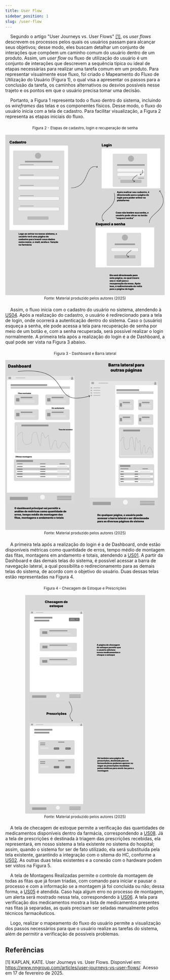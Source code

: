 ```yaml
---
title: User Flow
sidebar_position: 1
slug: /user-flow
---
```


&nbsp;&nbsp;&nbsp;&nbsp;Segundo o artigo "User Journeys vs. User Flows" [[1]](#referências), os *user flows* descrevem os processos pelos quais os usuários passam para alcançar seus objetivos; desse modo, eles buscam detalhar um conjunto de interações que compõem um caminho comum do usuário dentro de um produto. Assim, um *user flow* ou fluxo de utilização do usuário é um conjunto de interações que descrevem a sequência típica ou ideal de etapas necessárias para realizar uma tarefa comum em um produto. Para representar visualmente esse fluxo, foi criado o Mapeamento do Fluxo de Utilização do Usuário (Figura 1), o qual visa a apresentar os passos para a conclusão da tarefa, os caminhos alternativos ou desvios possíveis nesse trajeto e os pontos em que o usuário precisa tomar uma decisão.

<!-- <div align="center">
<sub>Figura 1 - Mapeamento do Fluxo de Utilização do Usuário</sub>

![Mapeamento do Fluxo de Utilização do Usuário](<../../../static/img/cadastro-login-userflow.png>)<br />
<sup>Fonte: Material produzido pelos autores (2025)</sup>
</div> -->

&nbsp;&nbsp;&nbsp;&nbsp;Portanto, a Figura 1 representa todo o fluxo dentro do sistema, incluindo os *wireframes* das telas e os componentes físicos. Desse modo, o fluxo do usuário inicia com a tela de cadastro. Para facilitar  visualização, a Figura 2 representa as etapas iniciais do fluxo.

<div align="center">
<sub>Figura 2 - Etapas de cadastro, login e recuperação de senha</sub>

![Etapas de cadastro, login e recuperação de senha](<../../../static/img/cadastro-login-userflow.png>)<br />
<sup>Fonte: Material produzido pelos autores (2025)</sup>
</div>


&nbsp;&nbsp;&nbsp;&nbsp;Assim, o fluxo inicia com o cadastro do usuário no sistema, atendendo à [US04](../User%20Stories/user-stories.md). Após a realização do cadastro, o usuário é redirecionado para a tela de login, onde ocorrerá a autenticação dentro do sistema. Caso o (usuário) esqueça a senha, ele pode acessa a tela para recuperação de senha por meio de um botão e, com a senha recuperada, será possível realizar o login normalmente. A primeira tela após a realização do login é a de Dashboard, a qual pode ser vista na Figura 3 abaixo.

<div align="center">
<sub>Figura 3 - Dashboard e Barra lateral</sub>

![Dashboard e Barra lateral](<../../../static/img/dashboard-sidebar.png>)<br />
<sup>Fonte: Material produzido pelos autores (2025)</sup>
</div>

&nbsp;&nbsp;&nbsp;&nbsp;A primeira tela após a realização do login é a de Dashboard, onde estão disponíveis métricas como quantidade de erros, tempo médio de montagem das fitas, montagens em andamento e totais, atendendo a [US01](../User%20Stories/user-stories.md). A partir da Dashboard e das demais telas do sistema, é possível acessar a barra de navegação lateral, a qual possibilita o redirecionamento para as demais telas do sistema, de acordo com o objetivo do usuário. Duas dessas telas estão representadas na Figura 4.

<div align="center">
<sub>Figura 4 - Checagem de Estoque e Prescrições</sub>

![Dashboard e Barra lateral](<../../../static/img/estoque-prescricoes.png>)<br />
<sup>Fonte: Material produzido pelos autores (2025)</sup>
</div>

&nbsp;&nbsp;&nbsp;&nbsp;A tela de checagem de estoque permite a verificação das quantidades de medicamentos disponíveis dentro da farmácia, correspondendo a [US08](../User%20Stories/user-stories.md). Já a tela de prescrições é destinada à triagem das prescrições recebidas, ela representará, em nosso sistema a tela existente no sistema do hospital; assim, quando o sistema for ser de fato utilizado, ela será substituida pela tela existente, garantindo a integração com o sitema do HC, conforme a [US02](../User%20Stories/user-stories.md). As outras duas telas existentes e a conexão com o hardware podem ser vistos na Figura 5.

<!-- <div align="center">
<sub>Figura 5 - </sub>

![Dashboard e Barra lateral](<../../../static/img>)<br />
<sup>Fonte: Material produzido pelos autores (2025)</sup>
</div> -->

&nbsp;&nbsp;&nbsp;&nbsp;A tela de Montagens Realizadas permite o controle da montagem de todas as fitas que já foram triadas, com comando para iniciar e pausar o processo e com a informação se a montagem já foi concluída ou não; dessa forma, a [US05](../User%20Stories/user-stories.md) é atendida. Caso haja algum erro no processo de montagem, um alerta será mostrado nessa tela, correspondendo à [US06](../User%20Stories/user-stories.md). A tela para verificação dos medicamentos mostra a lista de medicamentos presentes nas fitas já separadas, as quais precisam ser seladas manualmente pelos técnicos farmacêuticos. 

&nbsp;&nbsp;&nbsp;&nbsp;Logo, realizar o mapeamento do fluxo do usuário permite a visualização dos passos necessários para que o usuário realize as tarefas do sistema, além de permitir a verificação de possíveis problemas.

## Referências

[1] KAPLAN, KATE. User Journeys vs. User Flows. Disponível em: https://www.nngroup.com/articles/user-journeys-vs-user-flows/. Acesso em 17 de fevereiro de 2025.